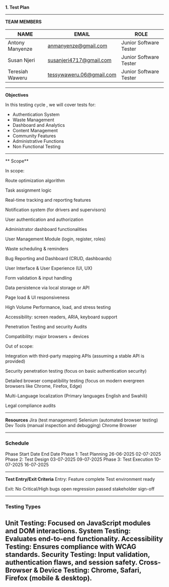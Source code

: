 **1. Test Plan**

---
**TEAM MEMBERS**

|        NAME         |               EMAIL                |         ROLE            |
|---------------------|------------------------------------|-------------------------|
| Antony Manyenze     | anmanyenze@gmail.com               | Junior Software Tester  |
| Susan Njeri         | susanjeri4717@gmail.com            | Junior Software Tester  |
| Teresiah Waweru     | tessywaweru.06@gmail.com           | Junior Software Tester  |

---


**Objectives**

In this testing cycle , we will cover tests for:
- Authentication System
- Waste Management
- Dashboard and Analytics
- Content Management
- Community Features
- Administrative Functions
- Non Functional Testing

---


** Scope**

 In scope:

Route optimization algorithm

Task assignment logic

Real-time tracking and reporting features

Notification system (for drivers and supervisors)

User authentication and authorization

Administrator dashboard functionalities 

User Management Module (login, register, roles)

Waste scheduling & reminders

Bug Reporting and Dashboard (CRUD, dashboards)

User Interface & User Experience (UI, UX)

Form validation & input handling

Data persistence via local storage or API

Page load & UI responsiveness

High Volume Performance, load, and stress testing

Accessibility: screen readers, ARIA, keyboard support

Penetration Testing and security Audits

Compatibility: major browsers + devices



Out of scope:

Integration with third-party mapping APIs (assuming a stable API is provided)

Security penetration testing (focus on basic authentication security)

Detailed browser compatibility testing (focus on modern evergreen browsers like Chrome, Firefox, Edge)

Multi-Language localization (Primary languages English and Swahili)

Legal compliance audits    

---

 **Resources**
Jira  (test management)
Selenium (automated browser testing)
Dev Tools (manual inspection and debugging)
Chrome Browser

---


### **Schedule**
Phase	Start Date	End Date
Phase 1: Test Planning	26-06-2025	02-07-2025
Phase 2: Test Design	03-07-2025	09-07-2025
Phase 3: Test Execution	10-07-2025	16-07-2025


---
**Test Entry/Exit Criteria**
Entry:
Feature complete
Test environment ready

Exit:
No Critical/High bugs open
regression passed
stakeholder sign-off

---
 ### **Testing Types**
Unit Testing: Focused on JavaScript modules and DOM interactions.
System Testing: Evaluates end-to-end functionality.
Accessibility Testing: Ensures compliance with WCAG standards.
Security Testing: Input validation, authentication flaws, and session safety.
Cross-Browser & Device Testing: Chrome, Safari, Firefox (mobile & desktop).
---

        
 #
